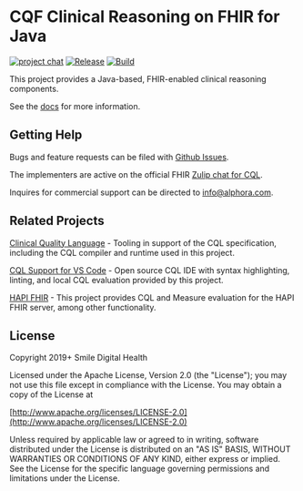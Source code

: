 # CQF Clinical Reasoning on FHIR for Java

[![project chat](https://img.shields.io/badge/zulip-join_chat-brightgreen.svg)](https://chat.fhir.org/#narrow/stream/179220-cql)
[![Release](https://maven-badges.herokuapp.com/maven-central/org.opencds.cqf.fhir/cqf-fhir/badge.svg)](https://maven-badges.herokuapp.com/maven-central/org.opencds.cqf.fhir/cqf-fhir)
[![Build](https://github.com/cqframework/clinical-reasoning/actions/workflows/build.yml/badge.svg)](https://github.com/cqframework/clinical-reasoning/actions/workflows/build.yml)

This project provides a Java-based, FHIR-enabled clinical reasoning components.

See the [docs](https://www.cqframework.org/clinical-reasoning/) for more information.

## Getting Help

Bugs and feature requests can be filed with [Github Issues](https://github.com/cqframework/clinical-reasoning/issues).

The implementers are active on the official FHIR [Zulip chat for CQL](https://chat.fhir.org/#narrow/stream/179220-cql).

Inquires for commercial support can be directed to [info@alphora.com](info@alphora.com).

## Related Projects

[Clinical Quality Language](https://github.com/cqframework/clinical_quality_language) - Tooling in support of the CQL specification, including the CQL compiler and runtime used in this project.

[CQL Support for VS Code](https://marketplace.visualstudio.com/items?itemName=cqframework.cql) - Open source CQL IDE with syntax highlighting, linting, and local CQL evaluation provided by this project.

[HAPI FHIR](https://github.com/hapifhir/hapi-fhir) - This project provides CQL and Measure evaluation for the HAPI FHIR server, among other functionality.

## License

Copyright 2019+ Smile Digital Health

Licensed under the Apache License, Version 2.0 (the "License");
you may not use this file except in compliance with the License.
You may obtain a copy of the License at

[http://www.apache.org/licenses/LICENSE-2.0](http://www.apache.org/licenses/LICENSE-2.0)

Unless required by applicable law or agreed to in writing, software
distributed under the License is distributed on an "AS IS" BASIS,
WITHOUT WARRANTIES OR CONDITIONS OF ANY KIND, either express or implied.
See the License for the specific language governing permissions and
limitations under the License.
